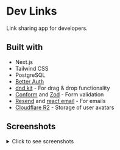 # Dev Links

Link sharing app for developers.

## Built with

- Next.js
- Tailwind CSS
- PostgreSQL
- [Better Auth](https://www.better-auth.com/)
- [dnd kit](https://dndkit.com/) - For drag & drop functionality
- [Conform](https://conform.guide/) and [Zod](https://zod.dev/) - Form validation
- [Resend](https://resend.com/) and [react email](https://react.email/) - For emails
- [Cloudflare R2](https://www.cloudflare.com/en-in/developer-platform/products/r2/) - Storage of user avatars

## Screenshots

<details>
  <summary>Click to see screenshots</summary>

<img src="screenshots/share-mobile.png" width="390">

![](./screenshots/share-desktop.png)

<img src="screenshots/links-mobile.png" width="390">

![](./screenshots/links-desktop.png)

<img src="screenshots/profile-mobile.png" width="390">

![](./screenshots/profile-desktop.png)

</details>
